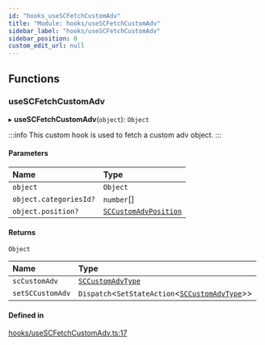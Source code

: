 ```yaml
---
id: "hooks_useSCFetchCustomAdv"
title: "Module: hooks/useSCFetchCustomAdv"
sidebar_label: "hooks/useSCFetchCustomAdv"
sidebar_position: 0
custom_edit_url: null
---
```


## Functions

### useSCFetchCustomAdv

▸ **useSCFetchCustomAdv**(`object`): `Object`

:::info
This custom hook is used to fetch a custom adv object.
:::

#### Parameters

| Name | Type |
| :------ | :------ |
| `object` | `Object` |
| `object.categoriesId?` | `number`[] |
| `object.position?` | [`SCCustomAdvPosition`](../enums/types_customAdv.SCCustomAdvPosition) |

#### Returns

`Object`

| Name | Type |
| :------ | :------ |
| `scCustomAdv` | [`SCCustomAdvType`](../interfaces/types_customAdv.SCCustomAdvType) |
| `setSCCustomAdv` | `Dispatch`<`SetStateAction`<[`SCCustomAdvType`](../interfaces/types_customAdv.SCCustomAdvType)\>\> |

#### Defined in

[hooks/useSCFetchCustomAdv.ts:17](https://github.com/selfcommunity/community-ui/blob/80e4c04/packages/sc-core/src/hooks/useSCFetchCustomAdv.ts#L17)
